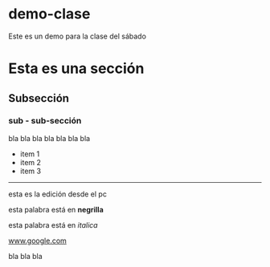# demo-clase
Este es un demo para la clase del sábado


# Esta es una sección

## Subsección

### sub - sub-sección

bla bla bla
bla
bla bla
bla

* item 1
* item 2
* item 3

---
esta es la edición desde el pc

esta palabra está en **negrilla**

esta palabra está en *italica*

www.google.com

bla bla bla
